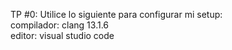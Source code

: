 TP #0: Utilice lo siguiente para configurar mi setup:<br>
compilador: clang 13.1.6<br>
editor: visual studio code
